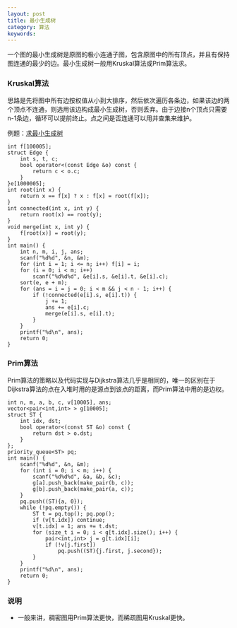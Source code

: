 ```yaml
---
layout: post
title: 最小生成树
category: 算法
keywords:
---
```


一个图的最小生成树是原图的极小连通子图，包含原图中的所有顶点，并且有保持图连通的最少的边。最小生成树一般用Kruskal算法或Prim算法求。

### Kruskal算法

思路是先将图中所有边按权值从小到大排序，然后依次遍历各条边，如果该边的两个顶点不连通，则选用该边构成最小生成树，否则丢弃。由于边接n个顶点只需要n-1条边，循环可以提前终止。点之间是否连通可以用并查集来维护。

例题：[求最小生成树](http://hihocoder.com/problemset/problem/1098)

```
int f[100005];
struct Edge {
    int s, t, c;
    bool operator<(const Edge &o) const {
        return c < o.c;
    }
}e[1000005];
int root(int x) {
    return x == f[x] ? x : f[x] = root(f[x]);
}
int connected(int x, int y) {
    return root(x) == root(y);
}
void merge(int x, int y) {
    f[root(x)] = root(y);
}
int main() {
    int n, m, i, j, ans;
    scanf("%d%d", &n, &m);
    for (int i = 1; i <= n; i++) f[i] = i;
    for (i = 0; i < m; i++)
        scanf("%d%d%d", &e[i].s, &e[i].t, &e[i].c);
    sort(e, e + m);
    for (ans = i = j = 0; i < m && j < n - 1; i++) {
        if (!connected(e[i].s, e[i].t)) {
            j += 1;
            ans += e[i].c;
            merge(e[i].s, e[i].t);
        }
    }
    printf("%d\n", ans);
    return 0;
}
```

### Prim算法

Prim算法的策略以及代码实现与Dijkstra算法几乎是相同的，唯一的区别在于Dijkstra算法的点在入堆时用的是源点到该点的距离，而Prim算法中用的是边权。

```
int n, m, a, b, c, v[10005], ans;
vector<pair<int,int> > g[10005];
struct ST {
    int idx, dst;
    bool operator<(const ST &o) const {
        return dst > o.dst;
    }
};
priority_queue<ST> pq;
int main() {
    scanf("%d%d", &n, &m);
    for (int i = 0; i < m; i++) {
        scanf("%d%d%d", &a, &b, &c);
        g[a].push_back(make_pair(b, c));
        g[b].push_back(make_pair(a, c));
    }
    pq.push((ST){a, 0});
    while (!pq.empty()) {
        ST t = pq.top(); pq.pop();
        if (v[t.idx]) continue;
        v[t.idx] = 1; ans += t.dst;
        for (size_t i = 0; i < g[t.idx].size(); i++) {
            pair<int,int> j = g[t.idx][i];
            if (!v[j.first])
                pq.push((ST){j.first, j.second});
        }
    }
    printf("%d\n", ans);
    return 0;
}
```

### 说明

- 一般来讲，稠密图用Prim算法更快，而稀疏图用Kruskal更快。

